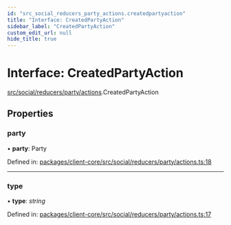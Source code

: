 ```yaml
---
id: "src_social_reducers_party_actions.createdpartyaction"
title: "Interface: CreatedPartyAction"
sidebar_label: "CreatedPartyAction"
custom_edit_url: null
hide_title: true
---
```


# Interface: CreatedPartyAction

[src/social/reducers/party/actions](../modules/src_social_reducers_party_actions.md).CreatedPartyAction

## Properties

### party

• **party**: Party

Defined in: [packages/client-core/src/social/reducers/party/actions.ts:18](https://github.com/xr3ngine/xr3ngine/blob/673ad6a5f/packages/client-core/src/social/reducers/party/actions.ts#L18)

___

### type

• **type**: *string*

Defined in: [packages/client-core/src/social/reducers/party/actions.ts:17](https://github.com/xr3ngine/xr3ngine/blob/673ad6a5f/packages/client-core/src/social/reducers/party/actions.ts#L17)
